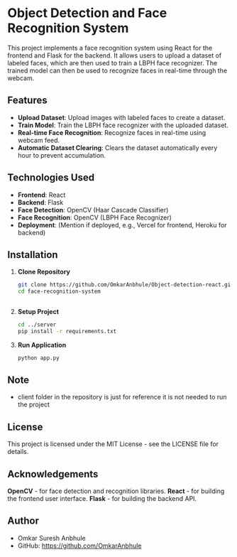 # Object Detection and Face Recognition System

This project implements a face recognition system using React for the frontend and Flask for the backend. It allows users to upload a dataset of labeled faces, which are then used to train a LBPH face recognizer. The trained model can then be used to recognize faces in real-time through the webcam.

## Features

- **Upload Dataset**: Upload images with labeled faces to create a dataset.
- **Train Model**: Train the LBPH face recognizer with the uploaded dataset.
- **Real-time Face Recognition**: Recognize faces in real-time using webcam feed.
- **Automatic Dataset Clearing**: Clears the dataset automatically every hour to prevent accumulation.

## Technologies Used

- **Frontend**: React
- **Backend**: Flask
- **Face Detection**: OpenCV (Haar Cascade Classifier)
- **Face Recognition**: OpenCV (LBPH Face Recognizer)
- **Deployment**: (Mention if deployed, e.g., Vercel for frontend, Heroku for backend)

## Installation

1. **Clone Repository**

   ```bash
   git clone https://github.com/OmkarAnbhule/Object-detection-react.git
   cd face-recognition-system
    
2. **Setup Project**
   ```bash
   cd ../server
   pip install -r requirements.txt

4. **Run Application**
   ```bash
   python app.py

## Note
  - client folder in the repository is just for reference it is not needed to run the project

## License
  This project is licensed under the MIT License - see the LICENSE file for details.

## Acknowledgements
**OpenCV** - for face detection and recognition libraries.
**React** - for building the frontend user interface.
**Flask** - for building the backend API.
## Author
 - Omkar Suresh Anbhule
 - GitHub: https://github.com/OmkarAnbhule
